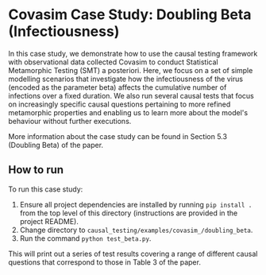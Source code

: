 # Covasim Case Study: Doubling Beta (Infectiousness)
In this case study, we demonstrate how to use the causal testing framework with observational
data collected Covasim to conduct Statistical Metamorphic Testing (SMT) a posteriori. Here, we focus on a set of simple
modelling scenarios that investigate how the infectiousness of the virus (encoded as the parameter beta) affects the
cumulative number of infections over a fixed duration. We also run several causal tests that focus on increasingly
specific causal questions pertaining to more refined metamorphic properties and enabling us to learn more about the
model's behaviour without further executions.

More information about the case study can be found in Section 5.3
(Doubling Beta) of the paper.

## How to run
To run this case study:
1. Ensure all project dependencies are installed by running `pip install .` from the top
level of this directory (instructions are provided in the project README).
2. Change directory to `causal_testing/examples/covasim_/doubling_beta`.
3. Run the command `python test_beta.py`.

This will print out a series of test results covering a range of different causal questions that correspond to those
in Table 3 of the paper.

